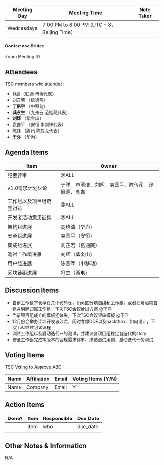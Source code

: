 | Meeting Day | Meeting Time                                | Note Taker |
| ----------- | ------------------------------------------- | ---------- |
| Wednesdays  | 7:00 PM to 8:00 PM (UTC + 8，Beijing Time） |            |

#### Conference Bridge

Zoom Meeting ID



## Attendees

TSC members who attended:

- 徐雷（联通 毋涛代表）
- 刘芷若    （信通院）     
-  **丁韩宇**       （中移动）    
-  **龚永生**    （九州云 范桂飓代表）      
-  **刘辉**    （紫金山）    
- 袁国平   （安恒 李剑锋代表） 
- 陈炜   （腾讯 陈共龙代表）   
-  **于洋**     （华为）    

## Agenda Items

| Item                     | Owner                                            |
| ------------------------ | ------------------------------------------------ |
| 纪要评审                 | @ALL                                             |
| v1.0需求计划讨论         | 于洋、章清洁、刘辉、袁国平、陈传雨、张倍源、鹿鑫 |
| 工作组以及项目组范围讨论 | @ALL                                             |
| 开发者活动意见征集       | @ALL                                             |
| 架构组进展               | 高维涛（华为）                                   |
| 安全组进展               | 袁国平（安恒）                                   |
| 集成组进展               | 刘芷若（信通院）                                 |
| 测试工作组进展           | 刘辉（紫金山）                                   |
| 用户组进展               | 陈燕军（中移动）                                 |
| 区块链组进展             | 冯杰（西电）                                     |

## Discussion Items

- 目前工作组下也存在几个代码仓，如何区分项目组和工作组，或者在增加项目组并明确归属工作组，下次TSC会议给出方案 @于洋
- 当前项目组成立的模板还缺失，下次TSC会议评审模板 @于洋
- 12月份会举办深圳开发者沙龙，同时考虑DDF以及hackthon，如何设计，下次TSC继续讨论议程
- 测试工作组以及启动迭代一的测试，并建议各项目组稳定各迭代的story
- 安全工作组完成本版本的合规需求评审、渗透测试用例，启动迭代一的测试

## Voting Items

TSC Voting to Approve ABC

| **Name** | **Affiliation** | **Email** | **Voting Items (Y/N)** |
| -------- | --------------- | --------- | ---------------------- |
| Name     | Company         | Email     | Y                      |


## Action Items

| Done? | Item | Responsible | Due Date |
| ----- | ---- | ----------- | -------- |
|       | item | who         | due_date |
|       |      |             |          |

## Other Notes & Information

N/A